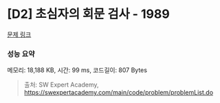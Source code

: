 # [D2] 초심자의 회문 검사 - 1989 

[문제 링크](https://swexpertacademy.com/main/code/problem/problemDetail.do?contestProbId=AV5PyTLqAf4DFAUq) 

### 성능 요약

메모리: 18,188 KB, 시간: 99 ms, 코드길이: 807 Bytes



> 출처: SW Expert Academy, https://swexpertacademy.com/main/code/problem/problemList.do